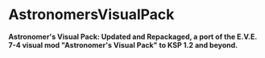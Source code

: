 # AstronomersVisualPack
<b>Astronomer's Visual Pack: Updated and Repackaged, a port of the E.V.E. 7-4 visual mod "Astronomer's Visual Pack" to KSP 1.2 and beyond.</b>
